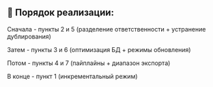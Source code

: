 ## 🔄 Порядок реализации:

Сначала - пункты 2 и 5 (разделение ответственности + устранение дублирования)

Затем - пункты 3 и 6 (оптимизация БД + режимы обновления)

Потом - пункты 4 и 7 (пайплайны + диапазон экспорта)

В конце - пункт 1 (инкрементальный режим)
